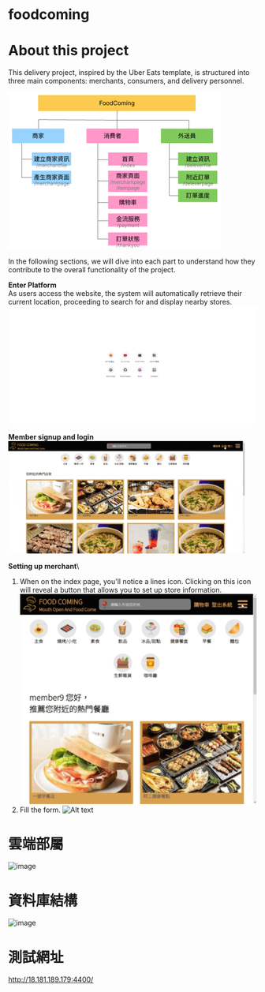 # foodcoming
# About this project
This delivery project, inspired by the Uber Eats template, is structured into three main components: merchants, consumers, and delivery personnel. 

![Alt text](image.png)

In the following sections, we will dive into each part to understand how they contribute to the overall functionality of the project.

__Enter Platform__\
As users access the website, the system will automatically retrieve their current location, proceeding to search for and display nearby stores.
![Alt text](visit.gif)

__Member signup and login__
![Alt text](member.gif)

__Setting up merchant__\
1. When on the index page, you'll notice a lines icon. Clicking on this icon will reveal a button that allows you to set up store information.
![Alt text](merchantSetting1_1.gif)
2. Fill the form. 
![Alt text](settingMerchant2.gif)

# 雲端部屬
![image](https://github.com/eunicezhou/foodcoming/assets/131647842/22acc046-62b7-4d70-bd04-ee0b5cba3b55)


# 資料庫結構
![image](https://github.com/eunicezhou/foodcoming/assets/131647842/029c942a-eb06-46ae-97d8-970f82a33f3a)

# 測試網址
http://18.181.189.179:4400/
